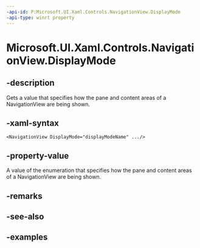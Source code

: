 ```yaml
---
-api-id: P:Microsoft.UI.Xaml.Controls.NavigationView.DisplayMode
-api-type: winrt property
---
```


<!-- Property syntax.
public NavigationViewDisplayMode DisplayMode { get; }
-->

# Microsoft.UI.Xaml.Controls.NavigationView.DisplayMode

## -description

Gets a value that specifies how the pane and content areas of a NavigationView are being shown.


## -xaml-syntax

```xaml
<NavigationView DisplayMode="displayModeName" .../>
```

## -property-value

A value of the enumeration that specifies how the pane and content areas of a NavigationView are being shown.

## -remarks

## -see-also

## -examples

